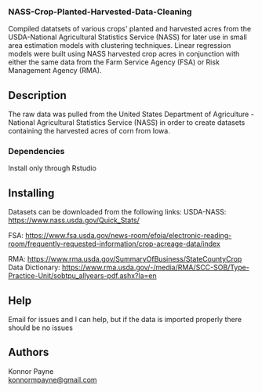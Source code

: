 ### NASS-Crop-Planted-Harvested-Data-Cleaning

Compiled datatsets of various crops' planted and harvested acres from the USDA-National Agricultural Statistics Service (NASS) for later use in small area estimation models with clustering techniques. Linear regression models were built using NASS harvested crop acres in conjunction with either the same data from the Farm Service Agency (FSA) or Risk Management Agency (RMA). 

## Description

The raw data was pulled from the United States Department of Agriculture - National Agricultural Statistics Service (NASS) in order to create datasets containing the harvested acres of corn from Iowa. 

### Dependencies

Install only through Rstudio 

## Installing

Datasets can be downloaded from the following links: 
USDA-NASS: https://www.nass.usda.gov/Quick_Stats/

FSA: https://www.fsa.usda.gov/news-room/efoia/electronic-reading-room/frequently-requested-information/crop-acreage-data/index

RMA: https://www.rma.usda.gov/SummaryOfBusiness/StateCountyCrop
Data Dictionary: https://www.rma.usda.gov/-/media/RMA/SCC-SOB/Type-Practice-Unit/sobtpu_allyears-pdf.ashx?la=en

## Help

Email for issues and I can help, but if the data is imported properly there should be no issues

## Authors

Konnor Payne  
konnormpayne@gmail.com
